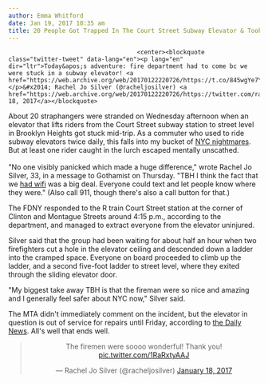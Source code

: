 ```yaml
---
author: Emma Whitford
date: Jan 19, 2017 10:35 am
title: 20 People Got Trapped In The Court Street Subway Elevator & Took Advantage Of The Free WiFi
---
```


	
										<center><blockquote class="twitter-tweet" data-lang="en"><p lang="en" dir="ltr">Today&apos;s adventure: fire department had to come bc we were stuck in a subway elevator! <a href="https://web.archive.org/web/20170122220726/https://t.co/845wgYe7YA">pic.twitter.com/845wgYe7YA</a></p>&#x2014; Rachel Jo Silver (@racheljosilver) <a href="https://web.archive.org/web/20170122220726/https://twitter.com/racheljosilver/status/821839638654582784">January 18, 2017</a></blockquote>
<script async src="//web.archive.org/web/20170122220726js_/http://platform.twitter.com/widgets.js" charset="utf-8"></script></center>

<p>About 20 straphangers were stranded on Wednesday afternoon when an elevator that lifts riders from the Court Street subway station to street level in Brooklyn Heights got stuck mid-trip. As a commuter who used to ride subway elevators twice daily, this falls into my bucket of <a href="https://web.archive.org/web/20170122220726/http://gothamist.com/2015/06/02/how_to_fear_like_a_real_nyer.php">NYC nightmares</a>. But at least one rider caught in the lurch escaped mentally unscathed. <br>
 <br>
&quot;No one visibly panicked which made a huge difference,&quot; wrote Rachel Jo Silver, 33, in a message to Gothamist on Thursday. &quot;TBH I think the fact that we <a href="https://web.archive.org/web/20170122220726/http://gothamist.com/2016/12/31/mta_subway_wifi.php">had wifi</a> was a big deal. Everyone could text and let people know where they were.&quot; (Also call 911, though there&apos;s also a call button for that.) </p>

<p>The FDNY responded to the R train Court Street station at the corner of Clinton and Montague Streets around 4:15 p.m., according to the department, and managed to extract everyone from the elevator uninjured. </p>

<p>Silver said that the group had been waiting for about half an hour when two firefighters cut a hole in the elevator ceiling and descended down a ladder into the cramped space. Everyone on board proceeded to climb up the ladder, and a second five-foot ladder to street level, where they exited through the sliding elevator door. </p>

<p>&quot;My biggest take away TBH is that the fireman were so nice and amazing and I generally feel safer about NYC now,&quot; Silver said. </p>

<p>The MTA didn&apos;t immediately comment on the incident, but the elevator in question is out of service for repairs until Friday, according to <a href="https://web.archive.org/web/20170122220726/http://www.nydailynews.com/new-york/brooklyn/20-people-stranded-brooklyn-subway-elevator-article-1.2949934">the Daily News</a>. All&apos;s well that ends well. </p>

<center><blockquote class="twitter-tweet" data-lang="en"><p lang="en" dir="ltr">The firemen were soooo wonderful! Thank you! <a href="https://web.archive.org/web/20170122220726/https://t.co/1RaRxtyAAJ">pic.twitter.com/1RaRxtyAAJ</a></p>&#x2014; Rachel Jo Silver (@racheljosilver) <a href="https://web.archive.org/web/20170122220726/https://twitter.com/racheljosilver/status/821839734976692224">January 18, 2017</a></blockquote>
<script async src="//web.archive.org/web/20170122220726js_/http://platform.twitter.com/widgets.js" charset="utf-8"></script></center>					
										
									
				